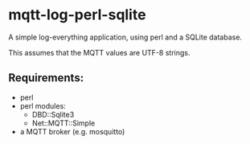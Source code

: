 # mqtt-log-perl-sqlite

A simple log-everything application, using perl and a SQLite database.

This assumes that the MQTT values are UTF-8 strings.

## Requirements:

- perl
- perl modules:
  - DBD::Sqlite3
  - Net::MQTT::Simple 
- a MQTT broker (e.g. mosquitto)

